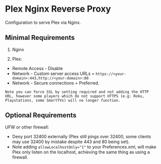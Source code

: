 # Plex Nginx Reverse Proxy
 
Configuration to serve Plex via Nginx.
 
## Minimal Requirements
 
1. Nginx
 
2. Plex:
* Remote Access - Disable
* Network - Custom server access URLs = `https://<your-domain>:443,http://<your-domain>:80`
* Network - Secure connections = Preferred.

`Note you can force SSL by setting required and not adding the HTTP URL, however some players which do not support HTTPS (e.g: Roku, Playstations, some SmartTVs) will no longer function.`
 
## Optional Requirements
 
UFW or other firewall:
* Deny port 32400 externally (Plex still pings over 32400, some clients may use 32400 by mistake despite 443 and 80 being set).
* Note adding `allowLocalhostOnly="1"` to your Preferences.xml, will make Plex only listen on the localhost, achieving the same thing as using a firewall.